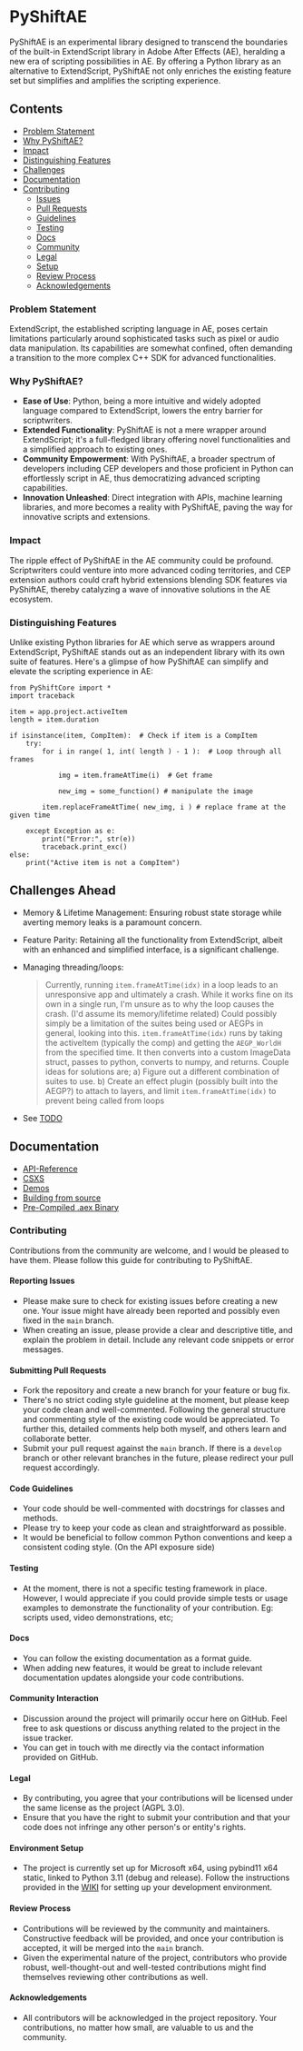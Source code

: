 # PyShiftAE
PyShiftAE is an experimental library designed to transcend the boundaries of the built-in ExtendScript library in Adobe After Effects (AE), heralding a new era of scripting possibilities in AE. By offering a Python library as an alternative to ExtendScript, PyShiftAE not only enriches the existing feature set but simplifies and amplifies the scripting experience.

## Contents

- [Problem Statement](#problem-statement)
- [Why PyShiftAE?](#why-pyshiftae)
- [Impact](#impact)
- [Distinguishing Features](#distinguishing-features)
- [Challenges](#challenges-ahead)
- [Documentation](#documentation)
- [Contributing](#contributing)
    - [Issues](#reporting-issues)
    - [Pull Requests](#submitting-pull-requests)
    - [Guidelines](#code-guidelines)
    - [Testing](#testing)
    - [Docs](#docs)
    - [Community](#community-interaction)
    - [Legal](#legal)
    - [Setup](#environment-setup)
    - [Review Process](#review-process)
    - [Acknowledgements](#acknowledgements)
      
### Problem Statement
ExtendScript, the established scripting language in AE, poses certain limitations particularly around sophisticated tasks such as pixel or audio data manipulation. Its capabilities are somewhat confined, often demanding a transition to the more complex C++ SDK for advanced functionalities.

### Why PyShiftAE?
- **Ease of Use**: Python, being a more intuitive and widely adopted language compared to ExtendScript, lowers the entry barrier for scriptwriters. 
- **Extended Functionality**: PyShiftAE is not a mere wrapper around ExtendScript; it's a full-fledged library offering novel functionalities and a simplified approach to existing ones.
- **Community Empowerment**: With PyShiftAE, a broader spectrum of developers including CEP developers and those proficient in Python can effortlessly script in AE, thus democratizing advanced scripting capabilities.
- **Innovation Unleashed**: Direct integration with APIs, machine learning libraries, and more becomes a reality with PyShiftAE, paving the way for innovative scripts and extensions.

### Impact
The ripple effect of PyShiftAE in the AE community could be profound. Scriptwriters could venture into more advanced coding territories, and CEP extension authors could craft hybrid extensions blending SDK features via PyShiftAE, thereby catalyzing a wave of innovative solutions in the AE ecosystem.

### Distinguishing Features
Unlike existing Python libraries for AE which serve as wrappers around ExtendScript, PyShiftAE stands out as an independent library with its own suite of features. Here's a glimpse of how PyShiftAE can simplify and elevate the scripting experience in AE:
```
from PyShiftCore import *
import traceback

item = app.project.activeItem
length = item.duration

if isinstance(item, CompItem):  # Check if item is a CompItem
    try:
        for i in range( 1, int( length ) - 1 ):  # Loop through all frames

            img = item.frameAtTime(i)  # Get frame

            new_img = some_function() # manipulate the image

	    item.replaceFrameAtTime( new_img, i ) # replace frame at the given time

    except Exception as e:
        print("Error:", str(e))
        traceback.print_exc()
else:
    print("Active item is not a CompItem")
```

## Challenges Ahead
- Memory & Lifetime Management: Ensuring robust state storage while averting memory leaks is a paramount concern.
- Feature Parity: Retaining all the functionality from ExtendScript, albeit with an enhanced and simplified interface, is a significant challenge.
- Managing threading/loops:
   > Currently, running ```item.frameAtTime(idx)``` in a loop leads to an unresponsive app and ultimately a crash.
   > While it works fine on its own in a single run, I'm unsure as to why the loop causes the crash. (I'd assume its memory/lifetime related)
   > Could possibly simply be a limitation of the suites being used or AEGPs in general, looking into this.
   > ```item.frameAtTime(idx)``` runs by taking the activeItem (typically the comp) and getting the ```AEGP_WorldH``` from the specified time.
   > 	It then converts into a custom ImageData struct, passes to python, converts to numpy, and returns. 
   > Couple ideas for solutions are;
   > 	a) Figure out a different combination of suites to use.
   > 	b) Create an effect plugin (possibly built into the AEGP?) to attach to layers, and limit ```item.frameAtTime(idx)``` to prevent being called from loops
  
- See [TODO](https://github.com/Trentonom0r3/PyShiftAE/blob/main/TODO.md)
  
## Documentation 
- [API-Reference](https://github.com/Trentonom0r3/PyShiftAE/wiki/API-Reference)
- [CSXS](https://github.com/Trentonom0r3/PyShiftAE/wiki/CSXS-Utils)
- [Demos](https://github.com/Trentonom0r3/PyShiftAE/wiki/Demos)
- [Building from source](https://github.com/Trentonom0r3/PyShiftAE/wiki/Building-from-source)
- [Pre-Compiled .aex Binary](https://github.com/Trentonom0r3/PyShiftAE/blob/main/dist/PyShiftAE.aex)
  
### Contributing

Contributions from the community are welcome, and I would be pleased to have them. Please follow this guide for contributing to PyShiftAE.

#### Reporting Issues

- Please make sure to check for existing issues before creating a new one. Your issue might have already been reported and possibly even fixed in the `main` branch.
- When creating an issue, please provide a clear and descriptive title, and explain the problem in detail. Include any relevant code snippets or error messages.

#### Submitting Pull Requests

- Fork the repository and create a new branch for your feature or bug fix.
- There's no strict coding style guideline at the moment, but please keep your code clean and well-commented. Following the general structure and commenting style of the existing code would be appreciated. To further this, detailed comments help both myself, and others learn and collaborate better.
- Submit your pull request against the `main` branch. If there is a `develop` branch or other relevant branches in the future, please redirect your pull request accordingly.

#### Code Guidelines

- Your code should be well-commented with docstrings for classes and methods.
- Please try to keep your code as clean and straightforward as possible.
- It would be beneficial to follow common Python conventions and keep a consistent coding style. (On the API exposure side)

#### Testing

- At the moment, there is not a specific testing framework in place. However, I would appreciate if you could provide simple tests or usage examples to demonstrate the functionality of your contribution. Eg: scripts used, video demonstrations, etc;

#### Docs

- You can follow the existing documentation as a format guide.
- When adding new features, it would be great to include relevant documentation updates alongside your code contributions.

#### Community Interaction

- Discussion around the project will primarily occur here on GitHub. Feel free to ask questions or discuss anything related to the project in the issue tracker.
- You can get in touch with me directly via the contact information provided on GitHub.

#### Legal

- By contributing, you agree that your contributions will be licensed under the same license as the project (AGPL 3.0).
- Ensure that you have the right to submit your contribution and that your code does not infringe any other person's or entity's rights.

#### Environment Setup

- The project is currently set up for Microsoft x64, using pybind11 x64 static, linked to Python 3.11 (debug and release). Follow the instructions provided in the [WIKI](https://github.com/Trentonom0r3/PyShiftAE/wiki/Building-from-source) for setting up your development environment.

#### Review Process

- Contributions will be reviewed by the community and maintainers. Constructive feedback will be provided, and once your contribution is accepted, it will be merged into the `main` branch.
- Given the experimental nature of the project, contributors who provide robust, well-thought-out and well-tested contributions might find themselves reviewing other contributions as well.

#### Acknowledgements

- All contributors will be acknowledged in the project repository. Your contributions, no matter how small, are valuable to us and the community.


